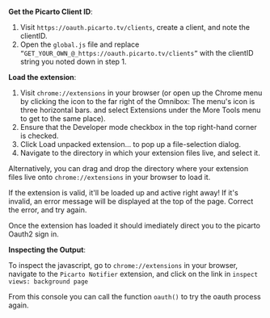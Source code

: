 **Get the Picarto Client ID**:

1. Visit `https://oauth.picarto.tv/clients`, create a client, and note the clientID.
2. Open the `global.js` file and replace `“GET_YOUR_OWN_@_https://oauth.picarto.tv/clients”` with the clientID string you noted down in step 1.

**Load the extension**:

1. Visit `chrome://extensions` in your browser (or open up the Chrome menu by clicking the icon to the far right of the Omnibox:  The menu's icon is three horizontal bars. and select Extensions under the More Tools menu to get to the same place).
2. Ensure that the Developer mode checkbox in the top right-hand corner is checked.
3. Click Load unpacked extension… to pop up a file-selection dialog.
4. Navigate to the directory in which your extension files live, and select it.

Alternatively, you can drag and drop the directory where your extension files live onto `chrome://extensions` in your browser to load it.

If the extension is valid, it'll be loaded up and active right away! If it's invalid, an error message will be displayed at the top of the page. Correct the error, and try again.

Once the extension has loaded it should imediately direct you to the picarto Oauth2 sign in.

**Inspecting the Output**:

To inspect the javascript, go to `chrome://extensions` in your browser, navigate to the `Picarto Notifier` extension, and click on the link in `inspect views: background page`

From this console you can call the function `oauth()` to try the oauth process again.


